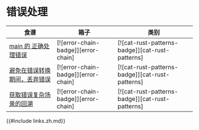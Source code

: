 # 错误处理

| 食谱                                                            | 箱子                                | 类别                                            |
| --------------------------------------------------------------- | ----------------------------------- | ----------------------------------------------- |
| [main 的 正确处理错误][ex-error-chain-simple-error-handling]    | [![error-chain-badge]][error-chain] | [![cat-rust-patterns-badge]][cat-rust-patterns] |
| [避免在错误转换期间，丢弃错误][ex-error-chain-avoid-discarding] | [![error-chain-badge]][error-chain] | [![cat-rust-patterns-badge]][cat-rust-patterns] |
| [获取错误复杂场景的回溯][ex-error-chain-backtrace]              | [![error-chain-badge]][error-chain] | [![cat-rust-patterns-badge]][cat-rust-patterns] |

[ex-error-chain-simple-error-handling]: errors/handle.zh.html#handle-errors-correctly-in-main
[ex-error-chain-avoid-discarding]: errors/handle.zh.html#avoid-discarding-errors-during-error-conversions
[ex-error-chain-backtrace]: errors/handle.zh.html#obtain-backtrace-of-complex-error-scenarios

{{#include links.zh.md}}
